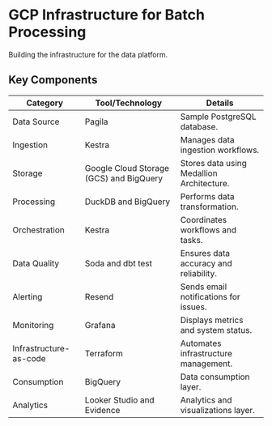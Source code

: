 # GCP Infrastructure for Batch Processing

Building the infrastructure for the data platform.

## Key Components

| **Category**           | **Tool/Technology**                     | **Details**                               |
|------------------------|-----------------------------------------|-------------------------------------------|
| Data Source            | Pagila                                  | Sample PostgreSQL database.               |
| Ingestion              | Kestra                                  | Manages data ingestion workflows.         |
| Storage                | Google Cloud Storage (GCS) and BigQuery | Stores data using Medallion Architecture. |
| Processing             | DuckDB and BigQuery                     | Performs data transformation.             |
| Orchestration          | Kestra                                  | Coordinates workflows and tasks.          |
| Data Quality           | Soda and dbt test                       | Ensures data accuracy and reliability.    |
| Alerting               | Resend                                  | Sends email notifications for issues.     |
| Monitoring             | Grafana                                 | Displays metrics and system status.       |
| Infrastructure-as-code | Terraform                               | Automates infrastructure management.      |
| Consumption            | BigQuery                                | Data consumption layer.                   |
| Analytics              | Looker Studio and Evidence              | Analytics and visualizations layer.       |
